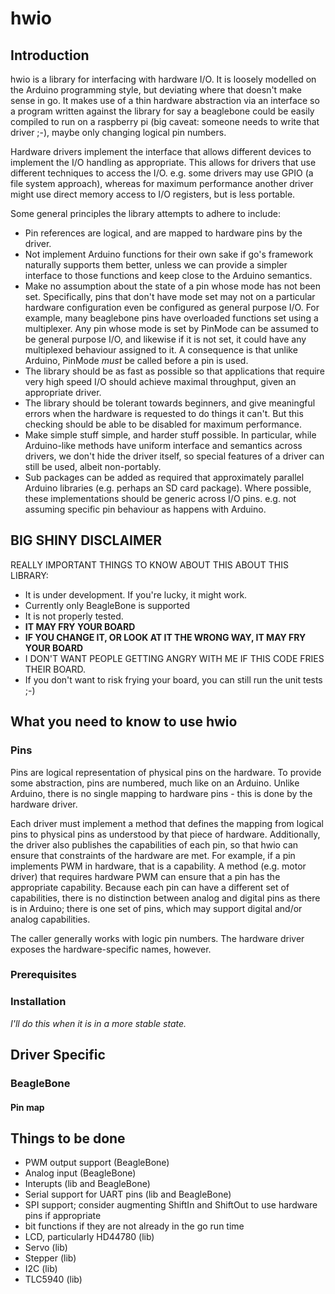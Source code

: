 # hwio

## Introduction

hwio is a library for interfacing with hardware I/O. It is loosely modelled on
the Arduino programming style, but deviating where that doesn't make sense in
go. It makes use of a thin hardware abstraction via an interface so a program
written against the library for say a beaglebone could be easily compiled to run
on a raspberry pi (big caveat: someone needs to write that driver ;-), maybe
only changing logical pin numbers.

Hardware drivers implement the interface that allows different devices to
implement the I/O handling as appropriate. This allows for drivers that use
different techniques to access the I/O. e.g. some drivers may use GPIO (a file
system approach), whereas for maximum performance another driver might use
direct memory access to I/O registers, but is less portable.

Some general principles the library attempts to adhere to include:

 *	Pin references are logical, and are mapped to hardware pins by the driver.
 *	Not implement Arduino functions for their own sake if go's framework
 	naturally supports them better, unless we can provide a simpler interface
 	to those functions and keep close to the Arduino semantics.
 *	Make no assumption about the state of a pin whose mode has not been set.
 	Specifically, pins that don't have mode set may not on a particular hardware
 	configuration even be configured as general purpose I/O. For example, many
 	beaglebone pins have overloaded functions set using a multiplexer. Any pin
 	whose mode is set by PinMode can be assumed to be general purpose I/O, and
 	likewise if it is not set, it could have any multiplexed behaviour assigned
 	to it. A consequence is that unlike Arduino, PinMode *must* be called before
 	a pin is used.
 *	The library should be as fast as possible so that applications that require
 	very high speed I/O should achieve maximal throughput, given an appropriate
 	driver.
 *	The library should be tolerant towards beginners, and give meaningful errors
 	when the hardware is requested to do things it can't. But this checking
 	should be able to be disabled for maximum performance.
 *	Make simple stuff simple, and harder stuff possible. In particular, while
 	Arduino-like methods have uniform interface and semantics across drivers,
 	we don't hide the driver itself, so special features of a driver can still
 	be used, albeit non-portably.
 *	Sub packages can be added as required that approximately parallel Arduino
 	libraries (e.g. perhaps an SD card package). Where possible, these
 	implementations should be generic across I/O pins. e.g. not assuming
 	specific pin behaviour as happens with Arduino.

## BIG SHINY DISCLAIMER

REALLY IMPORTANT THINGS TO KNOW ABOUT THIS ABOUT THIS LIBRARY:

 *	It is under development. If you're lucky, it might work.
 *	Currently only BeagleBone is supported
 *	It is not properly tested.
 *	**IT MAY FRY YOUR BOARD**
 *	**IF YOU CHANGE IT, OR LOOK AT IT THE WRONG WAY, IT MAY FRY YOUR BOARD**
 *	I DON'T WANT PEOPLE GETTING ANGRY WITH ME IF THIS CODE FRIES THEIR BOARD.
 *	If you don't want to risk frying your board, you can still run the
 	unit tests ;-)

## What you need to know to use hwio

### Pins

Pins are logical representation of physical pins on the hardware. To provide
some abstraction, pins are numbered, much like on an Arduino. Unlike Arduino,
there is no single mapping to hardware pins - this is done by the hardware
driver.

Each driver must implement a method that defines the mapping from logical pins
to physical pins as understood by that piece of hardware. Additionally, the
driver also publishes the capabilities of each pin, so that hwio can ensure
that constraints of the hardware are met. For example, if a pin implements PWM
in hardware, that is a capability. A method (e.g. motor driver) that requires
hardware PWM can ensure that a pin has the appropriate capability. Because each
pin can have a different set of capabilities, there is no distinction between
analog and digital pins as there is in Arduino; there is one set of pins, which
may support digital and/or analog capabilities.

The caller generally works with logic pin numbers. The hardware driver exposes
the hardware-specific names, however.

### Prerequisites

### Installation

_I'll do this when it is in a more stable state._

## Driver Specific

### BeagleBone

#### Pin map

## Things to be done

 *	PWM output support (BeagleBone)
 *	Analog input (BeagleBone)
 *	Interupts (lib and BeagleBone)
 *	Serial support for UART pins (lib and BeagleBone)
 *	SPI support; consider augmenting ShiftIn and ShiftOut to use hardware pins
 	if appropriate
 *	bit functions if they are not already in the go run time
 *	LCD, particularly HD44780 (lib)
 *	Servo (lib)
 *	Stepper (lib)
 *	I2C (lib)
 *	TLC5940 (lib)